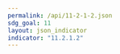 ```yaml
---
permalink: /api/11-2-1-2.json
sdg_goal: 11
layout: json_indicator
indicator: "11.2.1.2"
---
```

